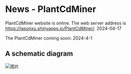 # News - PlantCdMiner

PlantCdMiner website is online. The web server address is https://jasonxu.shinyapps.io/PlantCdMiner/. 2024-04-17

The PlantCdMiner coming soon: 2024-4-1

## A schematic diagram

![图片](https://github.com/Jasonxu0109/PlantCdMiner/assets/11934986/c94b67f2-057c-4d35-9741-347a002d42d3)
